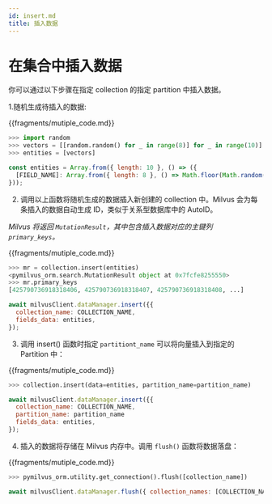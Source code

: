 ```yaml
---
id: insert.md
title: 插入数据
---
```


# 在集合中插入数据
你可以通过以下步骤在指定 collection 的指定 partition 中插入数据。

1.随机生成待插入的数据:

{{fragments/mutiple_code.md}}

```python
>>> import random
>>> vectors = [[random.random() for _ in range(8)] for _ in range(10)]
>>> entities = [vectors]
```

```javascript
const entities = Array.from({ length: 10 }, () => ({
  [FIELD_NAME]: Array.from({ length: 8 }, () => Math.floor(Math.random() * 10)),
}));
```

2. 调用以上函数将随机生成的数据插入新创建的 collection 中。Milvus 会为每条插入的数据自动生成 ID，类似于关系型数据库中的 AutoID。

*Milvus 将返回 `MutationResult`，其中包含插入数据对应的主键列 `primary_keys`。*

{{fragments/mutiple_code.md}}

```python
>>> mr = collection.insert(entities)
<pymilvus_orm.search.MutationResult object at 0x7fcfe8255550>
>>> mr.primary_keys
[425790736918318406, 425790736918318407, 425790736918318408, ...]
```

```javascript
await milvusClient.dataManager.insert({{
  collection_name: COLLECTION_NAME,
  fields_data: entities,
});
```

3. 调用 insert() 函数时指定 `partitiont_name` 可以将向量插入到指定的 Partition 中：

{{fragments/mutiple_code.md}}

```python
>>> collection.insert(data=entities, partition_name=partition_name)
```

```javascript
await milvusClient.dataManager.insert({{
  collection_name: COLLECTION_NAME,
  partition_name: partition_name
  fields_data: entities,
});
```

4. 插入的数据将存储在 Milvus 内存中。调用 `flush()` 函数将数据落盘：

{{fragments/mutiple_code.md}}

```python
>>> pymilvus_orm.utility.get_connection().flush([collection_name])
```

```javascript
await milvusClient.dataManager.flush({ collection_names: [COLLECTION_NAME] });
```